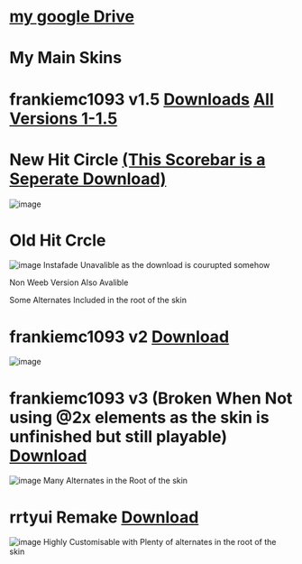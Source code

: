 # [my google Drive](https://drive.google.com/drive/folders/1ekRWLnVyYvitC5rauGxj23_P5Yi3B32-)

# My Main Skins
# frankiemc1093 v1.5 [Downloads](https://drive.google.com/drive/u/0/folders/1T1EpLRKYwOXufhaqSjeMmd3NJADQ2Hge) [All Versions 1-1.5](https://drive.google.com/drive/u/0/folders/1YVwn7imt80GSZkNeQhJ8B_N7os745Uvk)

# New Hit Circle [(This Scorebar is a Seperate Download)](https://drive.google.com/drive/u/0/folders/11jYanPIhtsl3r5OFp-Q-H0SS90LVoj_B)
![image](https://github.com/user-attachments/assets/f0c0f1ee-876d-485c-a5bb-22cfe4d26c9d)

# Old Hit Crcle
![image](https://github.com/user-attachments/assets/8d2a55cf-9dd4-4fa9-b8e0-7803a54aadde)
Instafade Unavalible as the download is courupted somehow

Non Weeb Version Also Avalible

Some Alternates Included in the root of the skin

# frankiemc1093 v2 [Download](https://drive.google.com/drive/u/0/folders/1IVpTr6ePd4HwmREXAl7dHiOGiqcG7tov)
![image](https://github.com/user-attachments/assets/03da6ea8-42d6-492c-9e1a-97f6e27d9ded)

# frankiemc1093 v3 (Broken When Not using @2x elements as the skin is unfinished but still playable) [Download](https://drive.google.com/drive/u/0/folders/1KXwlcTCdpvpLh0bGAZm4n52ZZNl55UD4)
![image](https://github.com/user-attachments/assets/d57cdcc0-3abc-4f93-b871-4e18901bfd11)
Many Alternates in the Root of the skin


# rrtyui Remake [Download](https://drive.google.com/file/d/11Wa6REGe7Cj7BkSU46vN82bPTSrMoWus/view?usp=drive_link)
![image](https://github.com/user-attachments/assets/2d48b133-a631-40e9-825f-ea0e04c7b55b)
Highly Customisable with Plenty of alternates in the root of the skin
